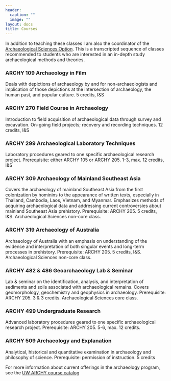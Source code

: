 ```yaml
---
header:
  caption: ""
  image: ""
layout: docs
title: Courses
---
```


In addition to teaching these classes I am also the coordinator of the [Archaeological Sciences Option](https://depts.washington.edu/anthweb/undergrad/tracks-options/archaeological-science). This is a transcripted sequence of classes recommended to students who are interested in an in-depth study archaeological methods and theories.

### ARCHY 109 Archaeology in Film  
Deals with depictions of archaeology by and for non-archaeologists and implication of those depictions at the intersection of archaeology, the human past, and popular culture. 5 credits, I&S

### ARCHY 270 Field Course in Archaeology 
Introduction to field acquisition of archaeological data through survey and excavation. On-going field projects; recovery and recording techniques. 12 credits, I&S

### ARCHY 299 Archaeological Laboratory Techniques 
Laboratory procedures geared to one specific archaeological research project. Prerequisite: either ARCHY 105 or ARCHY 205. 1-3, max. 12 credits, I&S

### ARCHY 309 Archaeology of Mainland Southeast Asia
Covers the archaeology of mainland Southeast Asia from the first colonization by hominins to the appearance of written texts, especially in Thailand, Cambodia, Laos, Vietnam, and Myanmar. Emphasizes methods of acquiring archaeological data and addressing current controversies about mainland Southeast Asia prehistory. Prerequisite: ARCHY 205.  5 credits, I&S. Archaeological Sciences non-core class.

### ARCHY 319 Archaeology of Australia
Archaeology of Australia with an emphasis on understanding of the evidence and interpretation of both singular events and long-term processes in prehistory. Prerequisite: ARCHY 205. 5 credits, I&S. Archaeological Sciences non-core class.

### ARCHY 482 & 486 Geoarchaeology Lab & Seminar
Lab & seminar on the identification, analysis, and interpretation of sediments and soils associated with archaeological remains. Covers geomorphology, geochemistry and geophysics in archaeology. Prerequisite: ARCHY 205. 3 & 3 credits. Archaeological Sciences core class.

### ARCHY 499 Undergraduate Research 
Advanced laboratory procedures geared to one specific archaeological research project. Prerequisite: ARCHY 205. 5-6, max. 12 credits.

### ARCHY 509 Archaeology and Explanation
Analytical, historical and quantitative examination in archaeology and philosophy of science. Prerequisite: permission of instruction. 5 credits

For more information about current offerings in the archaeology program, see the [UW ARCHY course catalog](http://www.washington.edu/students/crscat/archeo.html)